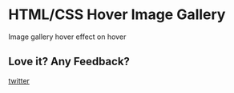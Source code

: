 # HTML/CSS Hover Image Gallery

Image gallery hover effect on hover

## Love it? Any Feedback? 

[twitter](http://twitter.com/hellonehha)